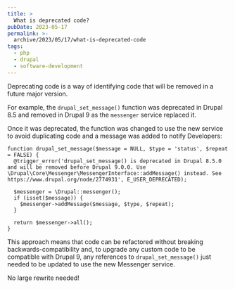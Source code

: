 ```yaml
---
title: >
  What is deprecated code?
pubDate: 2023-05-17
permalink: >-
  archive/2023/05/17/what-is-deprecated-code
tags:
  - php
  - drupal
  - software-development
---
```


Deprecating code is a way of identifying code that will be removed in a future major version.

For example, the `drupal_set_message()` function was deprecated in Drupal 8.5 and removed in Drupal 9 as the `messenger` service replaced it.

Once it was deprecated, the function was changed to use the new service to avoid duplicating code and a message was added to notify Developers:

```language-php
function drupal_set_message($message = NULL, $type = 'status', $repeat = FALSE) {
  @trigger_error('drupal_set_message() is deprecated in Drupal 8.5.0 and will be removed before Drupal 9.0.0. Use \Drupal\Core\Messenger\MessengerInterface::addMessage() instead. See https://www.drupal.org/node/2774931', E_USER_DEPRECATED);

  $messenger = \Drupal::messenger();
  if (isset($message)) {
    $messenger->addMessage($message, $type, $repeat);
  }

  return $messenger->all();
}
```

This approach means that code can be refactored without breaking backwards-compatibility and, to upgrade any custom code to be compatible with Drupal 9, any references to `drupal_set_message()` just needed to be updated to use the new Messenger service.

No large rewrite needed!
